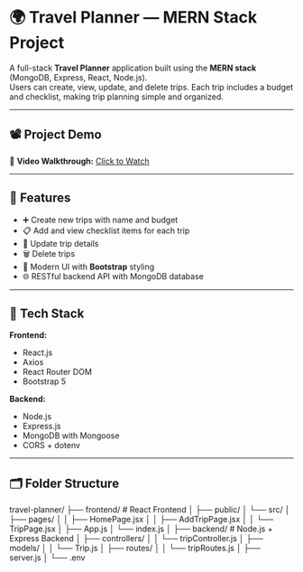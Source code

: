 # 🌍 Travel Planner — MERN Stack Project

A full-stack **Travel Planner** application built using the **MERN stack** (MongoDB, Express, React, Node.js).  
Users can create, view, update, and delete trips. Each trip includes a budget and checklist, making trip planning simple and organized.

---

## 📽️ Project Demo

🎥 **Video Walkthrough:** [Click to Watch](https://drive.google.com/file/d/1RB7BP1WxMh0s6V5OdkEy42UoD_ERAfI5/view?usp=sharing)

---

## 🚀 Features

- ➕ Create new trips with name and budget  
- 📋 Add and view checklist items for each trip  
- 📝 Update trip details  
- 🗑️ Delete trips  
- 🧭 Modern UI with **Bootstrap** styling  
- 🌐 RESTful backend API with MongoDB database

---

## 🧠 Tech Stack

**Frontend:**  
- React.js  
- Axios  
- React Router DOM  
- Bootstrap 5

**Backend:**  
- Node.js  
- Express.js  
- MongoDB with Mongoose  
- CORS + dotenv

---

## 🗂️ Folder Structure

travel-planner/
├── frontend/ # React Frontend
│ ├── public/
│ └── src/
│ ├── pages/
│ │ ├── HomePage.jsx
│ │ ├── AddTripPage.jsx
│ │ └── TripPage.jsx
│ ├── App.js
│ └── index.js
│
├── backend/ # Node.js + Express Backend
│ ├── controllers/
│ │ └── tripController.js
│ ├── models/
│ │ └── Trip.js
│ ├── routes/
│ │ └── tripRoutes.js
│ ├── server.js
│ └── .env

